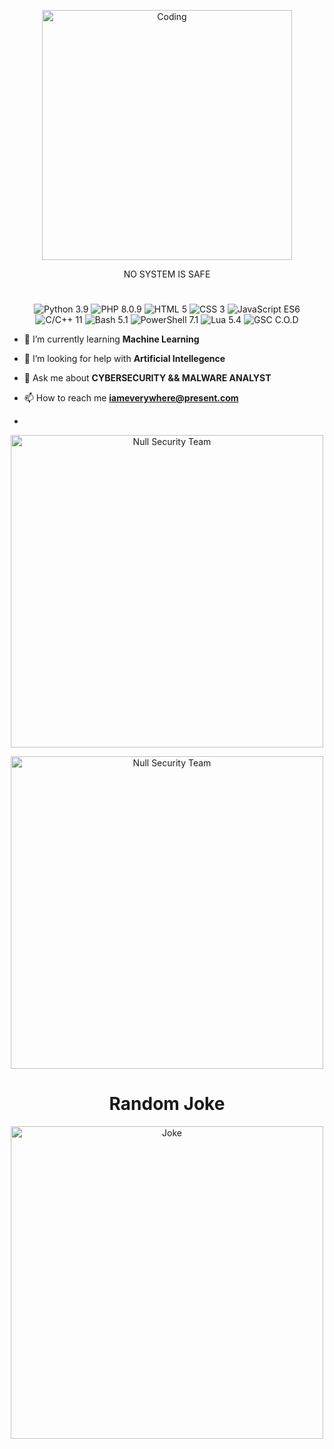 <p align="center">
  <a href="https://github.com/professor-madmaxxx">
    <img align="center" alt="Coding" width="400" src="https://media.tenor.com/rePDfDWO3XoAAAAd/hacking.gif">

  </a>

<p align="center"> NO  SYSTEM  IS  SAFE </p>
<h1 align="center"> </h1>
<div align="center">
  <img src="https://img.shields.io/badge/Python-3.9-blue.svg?logo=python&logoColor=white" alt="Python 3.9">
  <img src="https://img.shields.io/badge/PHP-8.0.9-777BB4.svg?logo=php&logoColor=white" alt="PHP 8.0.9">
  <img src="https://img.shields.io/badge/HTML-5-orange.svg?logo=html5&logoColor=white" alt="HTML 5">
  <img src="https://img.shields.io/badge/CSS-3-blueviolet.svg?logo=css3&logoColor=white" alt="CSS 3">
  <img src="https://img.shields.io/badge/JavaScript-ES6-yellow.svg?logo=javascript&logoColor=white" alt="JavaScript ES6">
  <img src="https://img.shields.io/badge/C%2FC%2B%2B-11-orange.svg" alt="C/C++ 11">
  <img src="https://img.shields.io/badge/Bash-5.1-green.svg?logo=gnu-bash&logoColor=white" alt="Bash 5.1">
  <img src="https://img.shields.io/badge/PowerShell-7.1-blueviolet.svg?logo=powershell&logoColor=white" alt="PowerShell 7.1">
  <img src="https://img.shields.io/badge/Lua-5.4-blue.svg?logo=lua&logoColor=white" alt="Lua 5.4">
  <img src="https://img.shields.io/badge/GSC-C.O.D-yellowgreen.svg" alt="GSC C.O.D">
</div>

- 🌱 I’m currently learning **Machine Learning**

- 🤝 I’m looking for help with **Artificial Intellegence**

- 💬 Ask me about **CYBERSECURITY && MALWARE ANALYST**

- 📫 How to reach me **iameverywhere@present.com**
- 
<p align="center">
    <img width="500" src="https://github-profile-summary-cards.vercel.app/api/cards/profile-details?username=SirCryptic&theme=monokai" alt="Null Security Team">
</p>

<p align="center">
    <img width="500" src="https://github-profile-trophy.vercel.app/?username=SirCryptic&theme=onedark" alt="Null Security Team">
</p>

<h1 align="center"> Random Joke</h1>
<p align="center">
    <img width="500" src="https://readme-jokes.vercel.app/api?hideBorder" alt="Joke">
</p>
